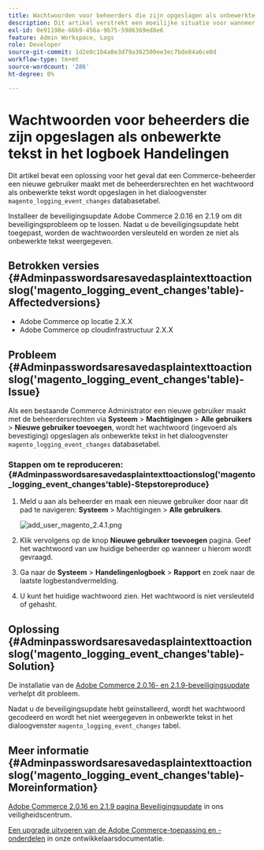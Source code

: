 ```yaml
---
title: Wachtwoorden voor beheerders die zijn opgeslagen als onbewerkte tekst in het logboek Handelingen
description: Dit artikel verstrekt een moeilijke situatie voor wanneer een Beheerder van Commerce tot een nieuwe gebruiker met de voorrechten van de Beheerder leidt en het wachtwoord wordt bewaard als gewone tekst in de ` magento_logging_event_changes' gegevensbestandlijst.
exl-id: 0e91198e-66b9-456a-9b75-5986369ed8e6
feature: Admin Workspace, Logs
role: Developer
source-git-commit: 1d2e0c1b4a8e3d79a362500ee3ec7bde84a6ce0d
workflow-type: tm+mt
source-wordcount: '286'
ht-degree: 0%

---
```


# Wachtwoorden voor beheerders die zijn opgeslagen als onbewerkte tekst in het logboek Handelingen

Dit artikel bevat een oplossing voor het geval dat een Commerce-beheerder een nieuwe gebruiker maakt met de beheerdersrechten en het wachtwoord als onbewerkte tekst wordt opgeslagen in het dialoogvenster `magento_logging_event_changes` databasetabel.

Installeer de beveiligingsupdate Adobe Commerce 2.0.16 en 2.1.9 om dit beveiligingsprobleem op te lossen. Nadat u de beveiligingsupdate hebt toegepast, worden de wachtwoorden versleuteld en worden ze niet als onbewerkte tekst weergegeven.

## Betrokken versies {#Adminpasswordsaresavedasplaintexttoactionslog('magento_logging_event_changes'table)-Affectedversions}

* Adobe Commerce op locatie 2.X.X
* Adobe Commerce op cloudinfrastructuur 2.X.X

## Probleem {#Adminpasswordsaresavedasplaintexttoactionslog('magento_logging_event_changes'table)-Issue}

Als een bestaande Commerce Administrator een nieuwe gebruiker maakt met de beheerdersrechten via **Systeem** > **Machtigingen** > **Alle gebruikers** > **Nieuwe gebruiker toevoegen**, wordt het wachtwoord (ingevoerd als bevestiging) opgeslagen als onbewerkte tekst in het dialoogvenster `magento_logging_event_changes` databasetabel.

### Stappen om te reproduceren: {#Adminpasswordsaresavedasplaintexttoactionslog('magento_logging_event_changes'table)-Stepstoreproduce}

1. Meld u aan als beheerder en maak een nieuwe gebruiker door naar dit pad te navigeren: **Systeem** > Machtigingen > **Alle gebruikers**.

   ![add_user_magento_2.4.1.png](assets/add_user_magento_2.4.1.png)

1. Klik vervolgens op de knop **Nieuwe gebruiker toevoegen** pagina. Geef het wachtwoord van uw huidige beheerder op wanneer u hierom wordt gevraagd.
1. Ga naar de **Systeem** > **Handelingenlogboek** > **Rapport** en zoek naar de laatste logbestandvermelding.
1. U kunt het huidige wachtwoord zien. Het wachtwoord is niet versleuteld of gehasht.

## Oplossing {#Adminpasswordsaresavedasplaintexttoactionslog('magento_logging_event_changes'table)-Solution}

De installatie van de [Adobe Commerce 2.0.16- en 2.1.9-beveiligingsupdate](https://magento.com/security/patches/magento-2016-and-219-security-update) verhelpt dit probleem.

Nadat u de beveiligingsupdate hebt geïnstalleerd, wordt het wachtwoord gecodeerd en wordt het niet weergegeven in onbewerkte tekst in het dialoogvenster `magento_logging_event_changes` tabel.

## Meer informatie {#Adminpasswordsaresavedasplaintexttoactionslog('magento_logging_event_changes'table)-Moreinformation}

[Adobe Commerce 2.0.16 en 2.1.9 pagina Beveiligingsupdate](https://magento.com/security/patches/magento-2016-and-219-security-update) in ons veiligheidscentrum.

[Een upgrade uitvoeren van de Adobe Commerce-toepassing en -onderdelen](https://experienceleague.adobe.com/docs/commerce-operations/upgrade-guide/overview.html) in onze ontwikkelaarsdocumentatie.

